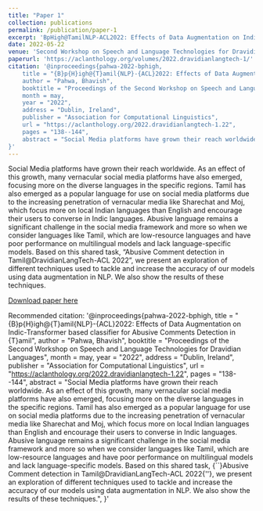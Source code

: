 ```yaml
---
title: "Paper 1"
collection: publications
permalink: /publication/paper-1
excerpt: 'BpHigh@TamilNLP-ACL2022: Effects of Data Augmentation on Indic-Transformer based classifier for Abusive Comments Detection in Tamil'
date: 2022-05-22
venue: 'Second Workshop on Speech and Language Technologies for Dravidian Languages co-located with ACL 2022'
paperurl: 'https://aclanthology.org/volumes/2022.dravidianlangtech-1/'
citation: '@inproceedings{pahwa-2022-bphigh,
    title = "{B}p{H}igh@{T}amil{NLP}-{ACL}2022: Effects of Data Augmentation on Indic-Transformer based classifier for Abusive Comments Detection in {T}amil",
    author = "Pahwa, Bhavish",
    booktitle = "Proceedings of the Second Workshop on Speech and Language Technologies for Dravidian Languages",
    month = may,
    year = "2022",
    address = "Dublin, Ireland",
    publisher = "Association for Computational Linguistics",
    url = "https://aclanthology.org/2022.dravidianlangtech-1.22",
    pages = "138--144",
    abstract = "Social Media platforms have grown their reach worldwide. As an effect of this growth, many vernacular social media platforms have also emerged, focusing more on the diverse languages in the specific regions. Tamil has also emerged as a popular language for use on social media platforms due to the increasing penetration of vernacular media like Sharechat and Moj, which focus more on local Indian languages than English and encourage their users to converse in Indic languages. Abusive language remains a significant challenge in the social media framework and more so when we consider languages like Tamil, which are low-resource languages and have poor performance on multilingual models and lack language-specific models. Based on this shared task, {``}Abusive Comment detection in Tamil@DravidianLangTech-ACL 2022{''}, we present an exploration of different techniques used to tackle and increase the accuracy of our models using data augmentation in NLP. We also show the results of these techniques.",
}'
---
```

Social Media platforms have grown their reach worldwide. As an effect of this growth, many vernacular social media platforms have also emerged, focusing more on the diverse languages in the specific regions. Tamil has also emerged as a popular language for use on social media platforms due to the increasing penetration of vernacular media like Sharechat and Moj, which focus more on local Indian languages than English and encourage their users to converse in Indic languages. Abusive language remains a significant challenge in the social media framework and more so when we consider languages like Tamil, which are low-resource languages and have poor performance on multilingual models and lack language-specific models. Based on this shared task, “Abusive Comment detection in Tamil@DravidianLangTech-ACL 2022”, we present an exploration of different techniques used to tackle and increase the accuracy of our models using data augmentation in NLP. We also show the results of these techniques.

[Download paper here](https://aclanthology.org/2022.dravidianlangtech-1.22.pdf)

Recommended citation: '@inproceedings{pahwa-2022-bphigh,
    title = "{B}p{H}igh@{T}amil{NLP}-{ACL}2022: Effects of Data Augmentation on Indic-Transformer based classifier for Abusive Comments Detection in {T}amil",
    author = "Pahwa, Bhavish",
    booktitle = "Proceedings of the Second Workshop on Speech and Language Technologies for Dravidian Languages",
    month = may,
    year = "2022",
    address = "Dublin, Ireland",
    publisher = "Association for Computational Linguistics",
    url = "https://aclanthology.org/2022.dravidianlangtech-1.22",
    pages = "138--144",
    abstract = "Social Media platforms have grown their reach worldwide. As an effect of this growth, many vernacular social media platforms have also emerged, focusing more on the diverse languages in the specific regions. Tamil has also emerged as a popular language for use on social media platforms due to the increasing penetration of vernacular media like Sharechat and Moj, which focus more on local Indian languages than English and encourage their users to converse in Indic languages. Abusive language remains a significant challenge in the social media framework and more so when we consider languages like Tamil, which are low-resource languages and have poor performance on multilingual models and lack language-specific models. Based on this shared task, {``}Abusive Comment detection in Tamil@DravidianLangTech-ACL 2022{''}, we present an exploration of different techniques used to tackle and increase the accuracy of our models using data augmentation in NLP. We also show the results of these techniques.",
}'